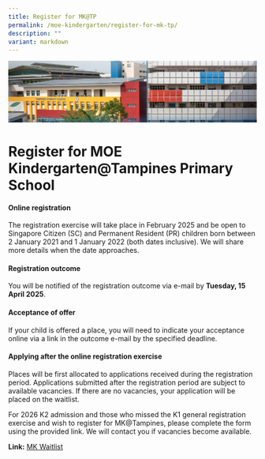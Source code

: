 ```yaml
---
title: Register for MK@TP
permalink: /moe-kindergarten/register-for-mk-tp/
description: ""
variant: markdown
---
```

![](/images/mk%20kindergarten.jpg)

Register for MOE Kindergarten@Tampines Primary School
================================

#### Online registration
The registration exercise will take place in February 2025 and be open to Singapore Citizen (SC) and Permanent Resident (PR) children born between 2 January 2021 and 1 January 2022 (both dates inclusive).  We will share more details when the date approaches.


#### Registration outcome

You will be notified of the registration outcome via e-mail by **Tuesday, 15 April 2025**.

#### Acceptance of offer

If your child is offered a place, you will need to indicate your acceptance online via a link in the outcome e-mail by the specified deadline.

#### Applying after the online registration exercise

Places will be first allocated to applications received during the registration period. Applications submitted after the registration period are subject to available vacancies. If there are no vacancies, your application will be placed on the waitlist.

For 2026 K2 admission and those who missed the K1 general registration exercise and wish to register for MK@Tampines, please complete the form using the provided link. We will contact you if vacancies become available.

**Link:** [MK Waitlist](https://go.gov.sg/mk-tpswaitlist)